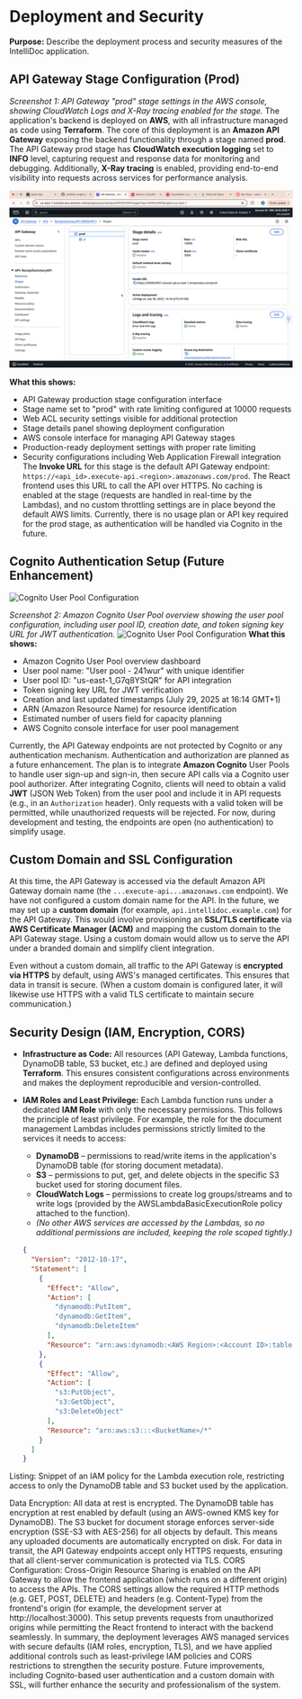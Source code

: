 # Deployment and Security

**Purpose:** Describe the deployment process and security measures of the IntelliDoc application.

## API Gateway Stage Configuration (Prod)
*Screenshot 1: API Gateway "prod" stage settings in the AWS console, showing CloudWatch Logs and X-Ray tracing enabled for the stage.* The application's backend is deployed on **AWS**, with all infrastructure managed as code using **Terraform**. The core of this deployment is an **Amazon API Gateway** exposing the backend functionality through a stage named **prod**. The API Gateway prod stage has **CloudWatch execution logging** set to **INFO** level, capturing request and response data for monitoring and debugging. Additionally, **X-Ray tracing** is enabled, providing end-to-end visibility into requests across services for performance analysis.

![API Gateway Stage Configuration](screenshots/apigateway-stage.png)

**What this shows:**
- API Gateway production stage configuration interface
- Stage name set to "prod" with rate limiting configured at 10000 requests
- Web ACL security settings visible for additional protection
- Stage details panel showing deployment configuration
- AWS console interface for managing API Gateway stages
- Production-ready deployment settings with proper rate limiting
- Security configurations including Web Application Firewall integration
The **Invoke URL** for this stage is the default API Gateway endpoint: `https://<api_id>.execute-api.<region>.amazonaws.com/prod`. The React frontend uses this URL to call the API over HTTPS. No caching is enabled at the stage (requests are handled in real-time by the Lambdas), and no custom throttling settings are in place beyond the default AWS limits. Currently, there is no usage plan or API key required for the prod stage, as authentication will be handled via Cognito in the future.

## Cognito Authentication Setup (Future Enhancement)
![Cognito User Pool Configuration](screenshots/cognito-user-pool.png)

*Screenshot 2: Amazon Cognito User Pool overview showing the user pool configuration, including user pool ID, creation date, and token signing key URL for JWT authentication.*
![Cognito User Pool Configuration](screenshots/cognito-user-pool.png)
**What this shows:**
- Amazon Cognito User Pool overview dashboard
- User pool name: "User pool - 241wur" with unique identifier
- User pool ID: "us-east-1_G7q8YStQR" for API integration
- Token signing key URL for JWT verification
- Creation and last updated timestamps (July 29, 2025 at 16:14 GMT+1)
- ARN (Amazon Resource Name) for resource identification
- Estimated number of users field for capacity planning
- AWS Cognito console interface for user pool management

Currently, the API Gateway endpoints are not protected by Cognito or any authentication mechanism. Authentication and authorization are planned as a future enhancement. The plan is to integrate **Amazon Cognito** User Pools to handle user sign-up and sign-in, then secure API calls via a Cognito user pool authorizer. After integrating Cognito, clients will need to obtain a valid **JWT** (JSON Web Token) from the user pool and include it in API requests (e.g., in an `Authorization` header). Only requests with a valid token will be permitted, while unauthorized requests will be rejected. For now, during development and testing, the endpoints are open (no authentication) to simplify usage.

## Custom Domain and SSL Configuration

At this time, the API Gateway is accessed via the default Amazon API Gateway domain name (the `...execute-api...amazonaws.com` endpoint). We have not configured a custom domain name for the API. In the future, we may set up a **custom domain** (for example, `api.intellidoc.example.com`) for the API Gateway. This would involve provisioning an **SSL/TLS certificate** via **AWS Certificate Manager (ACM)** and mapping the custom domain to the API Gateway stage. Using a custom domain would allow us to serve the API under a branded domain and simplify client integration.

Even without a custom domain, all traffic to the API Gateway is **encrypted via HTTPS** by default, using AWS's managed certificates. This ensures that data in transit is secure. (When a custom domain is configured later, it will likewise use HTTPS with a valid TLS certificate to maintain secure communication.)

## Security Design (IAM, Encryption, CORS)

* **Infrastructure as Code:** All resources (API Gateway, Lambda functions, DynamoDB table, S3 bucket, etc.) are defined and deployed using **Terraform**. This ensures consistent configurations across environments and makes the deployment reproducible and version-controlled.

* **IAM Roles and Least Privilege:** Each Lambda function runs under a dedicated **IAM Role** with only the necessary permissions. This follows the principle of least privilege. For example, the role for the document management Lambdas includes permissions strictly limited to the services it needs to access:

  * **DynamoDB** – permissions to read/write items in the application's DynamoDB table (for storing document metadata).
  * **S3** – permissions to put, get, and delete objects in the specific S3 bucket used for storing document files.
  * **CloudWatch Logs** – permissions to create log groups/streams and to write logs (provided by the AWSLambdaBasicExecutionRole policy attached to the function).
  * *(No other AWS services are accessed by the Lambdas, so no additional permissions are included, keeping the role scoped tightly.)*

  ```json
  {
    "Version": "2012-10-17",
    "Statement": [
      {
        "Effect": "Allow",
        "Action": [
          "dynamodb:PutItem",
          "dynamodb:GetItem",
          "dynamodb:DeleteItem"
        ],
        "Resource": "arn:aws:dynamodb:<AWS Region>:<Account ID>:table/<DocumentTableName>"
      },
      {
        "Effect": "Allow",
        "Action": [
          "s3:PutObject",
          "s3:GetObject",
          "s3:DeleteObject"
        ],
        "Resource": "arn:aws:s3:::<BucketName>/*"
      }
    ]
  }
Listing: Snippet of an IAM policy for the Lambda execution role, restricting access to only the DynamoDB table and S3 bucket used by the application.

Data Encryption: All data at rest is encrypted. The DynamoDB table has encryption at rest enabled by default (using an AWS-owned KMS key for DynamoDB). The S3 bucket for document storage enforces server-side encryption (SSE-S3 with AES-256) for all objects by default. This means any uploaded documents are automatically encrypted on disk. For data in transit, the API Gateway endpoints accept only HTTPS requests, ensuring that all client-server communication is protected via TLS.
CORS Configuration: Cross-Origin Resource Sharing is enabled on the API Gateway to allow the frontend application (which runs on a different origin) to access the APIs. The CORS settings allow the required HTTP methods (e.g. GET, POST, DELETE) and headers (e.g. Content-Type) from the frontend's origin (for example, the development server at http://localhost:3000). This setup prevents requests from unauthorized origins while permitting the React frontend to interact with the backend seamlessly.
In summary, the deployment leverages AWS managed services with secure defaults (IAM roles, encryption, TLS), and we have applied additional controls such as least-privilege IAM policies and CORS restrictions to strengthen the security posture. Future improvements, including Cognito-based user authentication and a custom domain with SSL, will further enhance the security and professionalism of the system.

